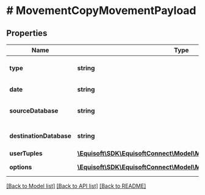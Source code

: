 # # MovementCopyMovementPayload

## Properties

Name | Type | Description | Notes
------------ | ------------- | ------------- | -------------
**type** | **string** |  | [default to 'COPY']
**date** | **string** | Movement date. | [optional]
**sourceDatabase** | **string** | Source database full name. |
**destinationDatabase** | **string** | Destination database full name. |
**userTuples** | [**\Equisoft\SDK\EquisoftConnect\Model\MovementUserTuplePayload[]**](MovementUserTuplePayload.md) | User tuples. |
**options** | [**\Equisoft\SDK\EquisoftConnect\Model\MovementOptions**](MovementOptions.md) | Movement Options. | [optional]

[[Back to Model list]](../../README.md#models) [[Back to API list]](../../README.md#endpoints) [[Back to README]](../../README.md)
